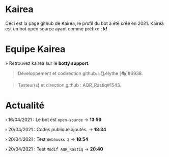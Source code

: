 # Kairea 
Ceci est la page github de Kairea,
le profil du bot à été crée en 2021. Kairea est un bot open source ayant comme préfixe : **k!**


# Equipe Kairea

» Retrouvez kairea sur le **botty support**.

> Développement et codirection github:
๖̶ζ͜͡Lélythe [🎭]#6938.

> Testeur(s) et direction github :
AQR_Rastiq#1543.

# Actualité 
› 16/04/2021 : Le bot est `open-source`
    → **13**:**56**

› 20/04/2021 : Codes publique ajoutés.
    → **18**:**34**

› 20/04/2021 : Test `Webhooks 2`
    → **18**:**54**

› 20/04/2021 : Test `Modif AQR_Rastiq`
    → **20**:**40**
